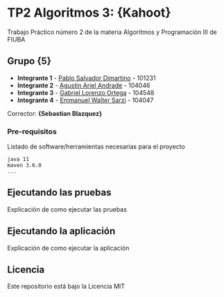 # TP2 Algoritmos 3: {Kahoot}

Trabajo Práctico número 2 de la materia Algoritmos y Programación III de FIUBA

## Grupo {5}

* **Integrante 1** - [Pablo Salvador Dimartino](https://github.com/psdimartino) - 101231
* **Integrante 2** - [Agustin Ariel Andrade](https://github.com/AgussAndrade) - 104046
* **Integrante 3** - [Gabriel Lorenzo Ortega](https://github.com/GabyOrtega) - 104548
* **Integrante 4** - [Emmanuel Walter Sarzi](https://github.com/manusarzi) - 104047

Corrector: **{Sebastian Blazquez}**

### Pre-requisitos

Listado de software/herramientas necesarias para el proyecto

```
java 11
maven 3.6.0
...
```

## Ejecutando las pruebas

Explicación de como ejecutar las pruebas

## Ejecutando la aplicación

Explicación de como ejecutar la aplicación

## Licencia

Este repositorio está bajo la Licencia MIT
